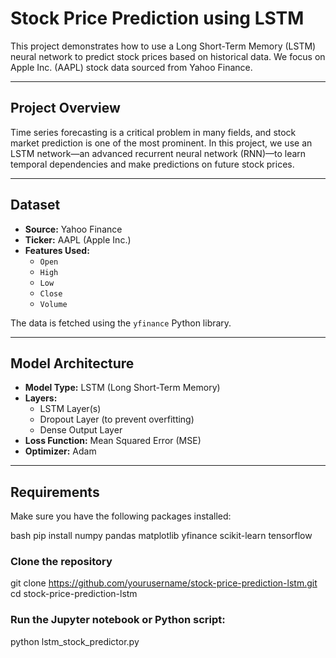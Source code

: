 # Stock Price Prediction using LSTM 

This project demonstrates how to use a Long Short-Term Memory (LSTM) neural network to predict stock prices based on historical data. We focus on Apple Inc. (AAPL) stock data sourced from Yahoo Finance.

---

##  Project Overview

Time series forecasting is a critical problem in many fields, and stock market prediction is one of the most prominent. In this project, we use an LSTM network—an advanced recurrent neural network (RNN)—to learn temporal dependencies and make predictions on future stock prices.

---

##  Dataset

- **Source:** Yahoo Finance  
- **Ticker:** AAPL (Apple Inc.)
- **Features Used:** 
  - `Open`
  - `High`
  - `Low`
  - `Close`
  - `Volume`

The data is fetched using the `yfinance` Python library.

---

## Model Architecture

- **Model Type:** LSTM (Long Short-Term Memory)
- **Layers:**
  - LSTM Layer(s)
  - Dropout Layer (to prevent overfitting)
  - Dense Output Layer
- **Loss Function:** Mean Squared Error (MSE)
- **Optimizer:** Adam

---

##  Requirements

Make sure you have the following packages installed:

bash
pip install numpy pandas matplotlib yfinance scikit-learn tensorflow

### Clone the repository
git clone https://github.com/yourusername/stock-price-prediction-lstm.git
cd stock-price-prediction-lstm

### Run the Jupyter notebook or Python script:
python lstm_stock_predictor.py
